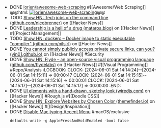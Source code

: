 - DONE [lorien/awesome-web-scraping](https://github.com/lorien/awesome-web-scraping) #[[Awesome/Web Scraping]]
  @@html: <a href="https://github.com/lorien/awesome-web-scraping/"><img src="https://github-readme-stats-astronomer.vercel.app/api/pin/?username=lorien&repo=awesome-web-scraping&theme=tokyonight" alt="lorien/awesome-web-scraping"/></a>@@
- TODO [Show HN: Tech jobs on the command line (github.com/nicobrenner)](https://news.ycombinator.com/item?id=39621373) on [[Hacker News]]
- DONE [Leadership is a hell of a drug (mataroa.blog)](https://news.ycombinator.com/item?id=39624842) on [[Hacker News]] #[[Project Management]]
- TODO [Show HN: dockerc – Docker image to static executable "compiler" (github.com/nilsirl)](https://news.ycombinator.com/item?id=39620540) on [[Hacker News]]
- DONE [You cannot simply publicly access private secure links, can you? (vin01.github.io)](https://news.ycombinator.com/item?id=39630985) on [[Hacker News]] #Security
- DONE [Show HN: Flyde – an open-source visual programming language (github.com/flydelabs)](https://news.ycombinator.com/item?id=39628285) on [[Hacker News]] #[[Visual Programming]] #Repo/Analysis
  :LOGBOOK:
  CLOCK: [2024-06-01 Sat 14:14:24]--[2024-06-01 Sat 14:15:11] => 00:00:47
  CLOCK: [2024-06-01 Sat 14:15:15]--[2024-06-01 Sat 14:15:16] => 00:00:01
  CLOCK: [2024-06-01 Sat 14:15:17]--[2024-06-01 Sat 14:15:17] => 00:00:00
  :END:
- DONE [UI elements with a hand-drawn, sketchy look (wiredjs.com)](https://news.ycombinator.com/item?id=40540952) on [[Hacker News]] #Rough.js #[[Doodle CSS]]
- DONE [Show HN: Explore Websites by Chosen Color (themefinder.io)](https://news.ycombinator.com/item?id=40530884) on [[Hacker News]] #[[Design/Inspiration]]
- DONE [Disable Mac typing Accent Menu](https://superuser.com/a/1257642) #macOS/exclusive
  ```shell
  defaults write -g ApplePressAndHoldEnabled -bool false
  ```